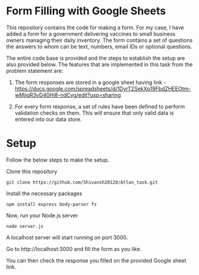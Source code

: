 # Form Filling with Google Sheets

This repository contains the code for making a form. For my case, I have added a form for a government delivering vaccines to small business owners managing their daily inventory.
The form contains a set of questions the answers to whom can be text, numbers, email IDs or optional questions.

The entire code base is provided and the steps to establish the setup are also provided below.
The features that are implemented in this task from the problem statement are:

1. The form responses are stored in a google sheet having link - https://docs.google.com/spreadsheets/d/1DyrT2SekXp19FbdZHEEOtm-wMjiqR3vD40Hi8-ndCvg/edit?usp=sharing

2. For every form response, a set of rules have been defined to perform validation checks on them. This will ensure that only valid data is entered into our data store.


# Setup

Follow the below steps to make the setup.

Clone this repository
```
git clone https://github.com/Shivansh20128/Atlan_task.git
```

Install the necessary packages
```
npm install express body-parser fs
```

Now, run your Node.js server
```
node server.js
```

A localhost server will start running on port 3000. 

Go to http://localhost:3000 and fill the form as you like.

You can then check the response you filled on the provided Google sheet link.
